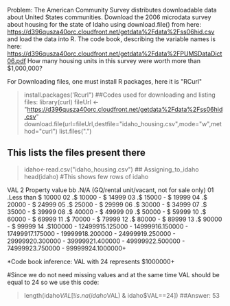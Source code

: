Problem: The American Community Survey distributes downloadable data about United States communities. Download the 2006 microdata survey about housing for the state of Idaho using download.file() from here:
https://d396qusza40orc.cloudfront.net/getdata%2Fdata%2Fss06hid.csv
and load the data into R. The code book, describing the variable names is here:
https://d396qusza40orc.cloudfront.net/getdata%2Fdata%2FPUMSDataDict06.pdf
How many housing units in this survey were worth more than $1,000,000?

For Downloading files, one must install R packages, here it is "RCurl"
>install.packages('Rcurl")
##Codes used for downloading and listing files:
>library(curl)
>fileUrl <- "https://d396qusza40orc.cloudfront.net/getdata%2Fdata%2Fss06hid.csv"
>download.file(url=fileUrl,destfile="idaho_housing.csv",mode="w",method="curl")
>list.files(".")
## This lists the files present there

>idaho<-read.csv("idaho_housing.csv") ## Assigning_to_idaho
> head(idaho)
#This shows few rows of idaho


VAL 2
 Property value
 bb .N/A (GQ/rental unit/vacant, not for sale only)
 01 .Less than $ 10000
 02 .$ 10000 - $ 14999
 03 .$ 15000 - $ 19999
 04 .$ 20000 - $ 24999
 05 .$ 25000 - $ 29999
 06 .$ 30000 - $ 34999
 07 .$ 35000 - $ 39999
 08 .$ 40000 - $ 49999
 09 .$ 50000 - $ 59999
 10 .$ 60000 - $ 69999
 11 .$ 70000 - $ 79999
 12 .$ 80000 - $ 89999
 13 .$ 90000 - $ 99999
 14 .$100000 - $124999
 15 .$125000 - $149999
 16 .$150000 - $174999
 17 .$175000 - $199999
 18 .$200000 - $249999
 19 .$250000 - $299999
 20 .$300000 - $399999
 21 .$400000 - $499999
 22 .$500000 - $749999
 23 .$750000 - $999999
 24 .$1000000+

*Code book inference: VAL with 24 represents $1000000+


#Since we do not need missing values and at the same time VAL should be equal to 24
so we use this code:

>length(idaho$VAL[!is.na(idaho$VAL) & idaho$VAL==24])
##Answer: 53